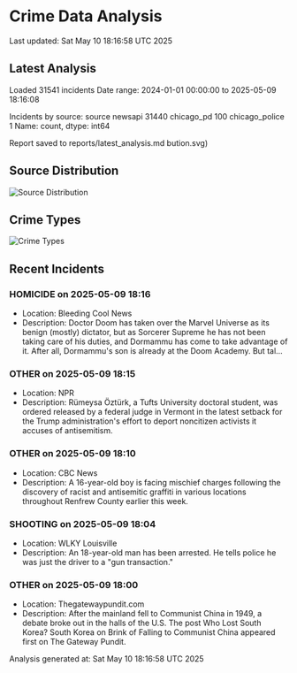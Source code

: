 # Crime Data Analysis
Last updated: Sat May 10 18:16:58 UTC 2025

## Latest Analysis

Loaded 31541 incidents
Date range: 2024-01-01 00:00:00 to 2025-05-09 18:16:08

Incidents by source:
source
newsapi           31440
chicago_pd          100
chicago_police        1
Name: count, dtype: int64

Report saved to reports/latest_analysis.md
bution.svg)

## Source Distribution
![Source Distribution](images/source_distribution.svg)

## Crime Types
![Crime Types](images/crime_types.svg)

## Recent Incidents

### HOMICIDE on 2025-05-09 18:16
- Location: Bleeding Cool News
- Description: Doctor Doom has taken over the Marvel Universe as its benign (mostly) dictator, but as Sorcerer Supreme he has not been taking care of his duties, and Dormammu has come to take advantage of it. After all, Dormammu's son is already at the Doom Academy. But tal…


### OTHER on 2025-05-09 18:15
- Location: NPR
- Description: Rümeysa Öztürk, a Tufts University doctoral student, was ordered released by a federal judge in Vermont in the latest setback for the Trump administration's effort to deport noncitizen activists it accuses of antisemitism.


### OTHER on 2025-05-09 18:10
- Location: CBC News
- Description: A 16-year-old boy is facing mischief charges following the discovery of racist and antisemitic graffiti in various locations throughout Renfrew County earlier this week.


### SHOOTING on 2025-05-09 18:04
- Location: WLKY Louisville
- Description: An 18-year-old man has been arrested. He tells police he was just the driver to a "gun transaction."


### OTHER on 2025-05-09 18:00
- Location: Thegatewaypundit.com
- Description: After the mainland fell to Communist China in 1949, a debate broke out in the halls of the U.S.
The post Who Lost South Korea? South Korea on Brink of Falling to Communist China appeared first on The Gateway Pundit.

Analysis generated at: Sat May 10 18:16:58 UTC 2025
